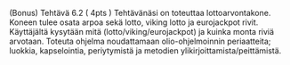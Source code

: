 (Bonus) Tehtävä 6.2 ( 4pts )
Tehtävänäsi on toteuttaa lottoarvontakone. Koneen tulee osata arpoa sekä lotto,
viking lotto ja eurojackpot rivit. Käyttäjältä kysytään mitä (lotto/viking/eurojackpot) ja
kuinka monta riviä arvotaan.
Toteuta ohjelma noudattamaan olio-ohjelmoinnin periaatteita; luokkia, kapselointia,
periytymistä ja metodien ylikirjoittamista/peittämistä.